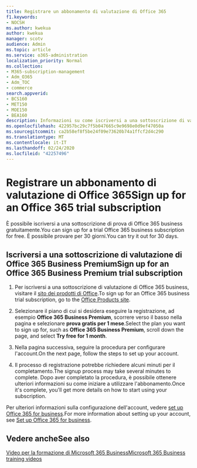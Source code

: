 ```yaml
---
title: Registrare un abbonamento di valutazione di Office 365
f1.keywords:
- NOCSH
ms.author: kwekua
author: kwekua
manager: scotv
audience: Admin
ms.topic: article
ms.service: o365-administration
localization_priority: Normal
ms.collection:
- M365-subscription-management
- Adm_O365
- Adm_TOC
- commerce
search.appverid:
- BCS160
- MET150
- MOE150
- BEA160
description: Informazioni su come iscriversi a una sottoscrizione di valutazione di Office 365 per le aziende.
ms.openlocfilehash: 422957bc29c7f5b047665c9e9698e0d9ef47050a
ms.sourcegitcommit: ca2b58ef8f5be24f09e73620b74a1ffcf2d4c290
ms.translationtype: MT
ms.contentlocale: it-IT
ms.lasthandoff: 02/24/2020
ms.locfileid: "42257496"
---
```

# <a name="sign-up-for-an-office-365-trial-subscription"></a><span data-ttu-id="1d858-103">Registrare un abbonamento di valutazione di Office 365</span><span class="sxs-lookup"><span data-stu-id="1d858-103">Sign up for an Office 365 trial subscription</span></span>

<span data-ttu-id="1d858-104">È possibile iscriversi a una sottoscrizione di prova di Office 365 business gratuitamente.</span><span class="sxs-lookup"><span data-stu-id="1d858-104">You can sign up for a trial Office 365 business subscription for free.</span></span> <span data-ttu-id="1d858-105">È possibile provare per 30 giorni.</span><span class="sxs-lookup"><span data-stu-id="1d858-105">You can try it out for 30 days.</span></span>

## <a name="sign-up-for-an-office-365-business-premium-trial-subscription"></a><span data-ttu-id="1d858-106">Iscriversi a una sottoscrizione di valutazione di Office 365 Business Premium</span><span class="sxs-lookup"><span data-stu-id="1d858-106">Sign up for an Office 365 Business Premium trial subscription</span></span>

1. <span data-ttu-id="1d858-107">Per iscriversi a una sottoscrizione di valutazione di Office 365 business, visitare il [sito dei prodotti di Office](https://www.aka.ms/office365signup).</span><span class="sxs-lookup"><span data-stu-id="1d858-107">To sign up for an Office 365 business trial subscription, go to the [Office Products site](https://www.aka.ms/office365signup).</span></span> 
    
2. <span data-ttu-id="1d858-108">Selezionare il piano di cui si desidera eseguire la registrazione, ad esempio **Office 365 Business Premium**, scorrere verso il basso nella pagina e selezionare **prova gratis per 1 mese**.</span><span class="sxs-lookup"><span data-stu-id="1d858-108">Select the plan you want to sign up for, such as **Office 365 Business Premium**, scroll down the page, and select **Try free for 1 month**.</span></span>
    
3. <span data-ttu-id="1d858-109">Nella pagina successiva, seguire la procedura per configurare l'account.</span><span class="sxs-lookup"><span data-stu-id="1d858-109">On the next page, follow the steps to set up your account.</span></span>

4. <span data-ttu-id="1d858-110">Il processo di registrazione potrebbe richiedere alcuni minuti per il completamento.</span><span class="sxs-lookup"><span data-stu-id="1d858-110">The signup process may take several minutes to complete.</span></span> <span data-ttu-id="1d858-111">Dopo aver completato la procedura, è possibile ottenere ulteriori informazioni su come iniziare a utilizzare l'abbonamento.</span><span class="sxs-lookup"><span data-stu-id="1d858-111">Once it's complete, you'll get more details on how to start using your subscription.</span></span>

<span data-ttu-id="1d858-112">Per ulteriori informazioni sulla configurazione dell'account, vedere [set up Office 365 for business](../admin/setup/setup.md).</span><span class="sxs-lookup"><span data-stu-id="1d858-112">For more information about setting up your account, see [Set up Office 365 for business](../admin/setup/setup.md).</span></span>

## <a name="see-also"></a><span data-ttu-id="1d858-113">Vedere anche</span><span class="sxs-lookup"><span data-stu-id="1d858-113">See also</span></span>

[<span data-ttu-id="1d858-114">Video per la formazione di Microsoft 365 Business</span><span class="sxs-lookup"><span data-stu-id="1d858-114">Microsoft 365 Business training videos</span></span>](https://support.office.com/article/6ab4bbcd-79cf-4000-a0bd-d42ce4d12816)
